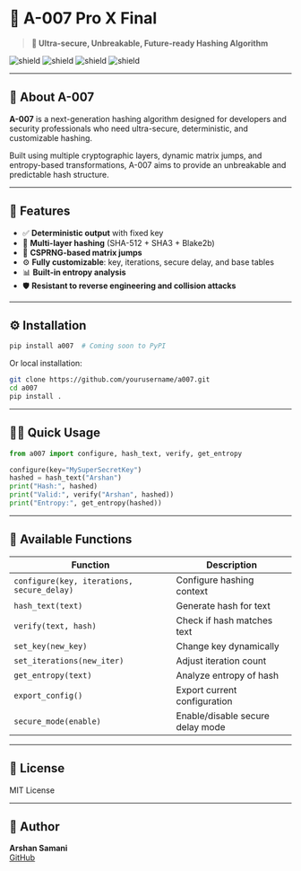 # 🚀 A-007 Pro X Final

> **🧠 Ultra-secure, Unbreakable, Future-ready Hashing Algorithm**

![shield](https://img.shields.io/badge/security-military%20grade-green)
![shield](https://img.shields.io/badge/hashing-deterministic-blue)
![shield](https://img.shields.io/badge/customizable-yes-yellow)
![shield](https://img.shields.io/badge/version-1.0.0-purple)

---

## 🔐 About A-007

**A-007** is a next-generation hashing algorithm designed for developers and security professionals who need ultra-secure, deterministic, and customizable hashing.

Built using multiple cryptographic layers, dynamic matrix jumps, and entropy-based transformations, A-007 aims to provide an unbreakable and predictable hash structure.

---

## 🌟 Features

- ✅ **Deterministic output** with fixed key
- 🔐 **Multi-layer hashing** (SHA-512 + SHA3 + Blake2b)
- 🎲 **CSPRNG-based matrix jumps**
- ⚙️ **Fully customizable**: key, iterations, secure delay, and base tables
- 📊 **Built-in entropy analysis**
- 🛡️ **Resistant to reverse engineering and collision attacks**

---

## ⚙️ Installation

```bash
pip install a007  # Coming soon to PyPI
```
Or local installation:

```bash
git clone https://github.com/yourusername/a007.git
cd a007
pip install .
```

---

## 🧑‍💻 Quick Usage

```python
from a007 import configure, hash_text, verify, get_entropy

configure(key="MySuperSecretKey")
hashed = hash_text("Arshan")
print("Hash:", hashed)
print("Valid:", verify("Arshan", hashed))
print("Entropy:", get_entropy(hashed))
```

---

## 🧰 Available Functions

| Function | Description |
|---------|-------------|
| `configure(key, iterations, secure_delay)` | Configure hashing context |
| `hash_text(text)` | Generate hash for text |
| `verify(text, hash)` | Check if hash matches text |
| `set_key(new_key)` | Change key dynamically |
| `set_iterations(new_iter)` | Adjust iteration count |
| `get_entropy(text)` | Analyze entropy of hash |
| `export_config()` | Export current configuration |
| `secure_mode(enable)` | Enable/disable secure delay mode |

---

## 📄 License
MIT License

---

## 💬 Author
**Arshan Samani**  
[GitHub](https://github.com/ARSHANONY)

